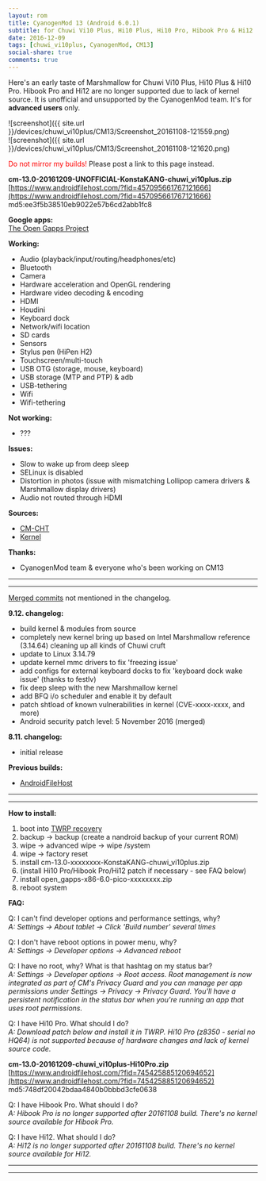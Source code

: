 ```yaml
---
layout: rom
title: CyanogenMod 13 (Android 6.0.1)
subtitle: for Chuwi Vi10 Plus, Hi10 Plus, Hi10 Pro, Hibook Pro & Hi12
date: 2016-12-09
tags: [chuwi_vi10plus, CyanogenMod, CM13]
social-share: true
comments: true
---
```


Here's an early taste of Marshmallow for Chuwi Vi10 Plus, Hi10 Plus & Hi10 Pro. Hibook Pro and Hi12 are no longer supported due to lack of kernel source. It is unofficial and unsupported by the CyanogenMod team. It's for **advanced users** only.

![screenshot]({{ site.url }}/devices/chuwi_vi10plus/CM13/Screenshot_20161108-121559.png)  
![screenshot]({{ site.url }}/devices/chuwi_vi10plus/CM13/Screenshot_20161108-121620.png)

<span style="color:#FF0000;">Do not mirror my builds!</span> Please post a link to this page instead.

**cm-13.0-20161209-UNOFFICIAL-KonstaKANG-chuwi_vi10plus.zip**  
[https://www.androidfilehost.com/?fid=457095661767121666](https://www.androidfilehost.com/?fid=457095661767121666)  
md5:ee3f5b38510eb9022e57b6cd2abb1fc8

**Google apps:**  
[The Open Gapps Project](http://opengapps.org/?arch=x86&api=6.0&variant=pico)

**Working:**

- Audio (playback/input/routing/headphones/etc)
- Bluetooth
- Camera
- Hardware acceleration and OpenGL rendering
- Hardware video decoding & encoding
- HDMI
- Houdini
- Keyboard dock
- Network/wifi location
- SD cards
- Sensors
- Stylus pen (HiPen H2)
- Touchscreen/multi-touch
- USB OTG (storage, mouse, keyboard)
- USB storage (MTP and PTP) & adb
- USB-tethering
- Wifi
- Wifi-tethering

**Not working:**

- ???

**Issues:**

- Slow to wake up from deep sleep
- SELinux is disabled
- Distortion in photos (issue with mismatching Lollipop camera drivers & Marshmallow display drivers)
- Audio not routed through HDMI

**Sources:**

- [CM-CHT](https://github.com/CM-CHT)
- [Kernel](https://github.com/CM-CHT/android_kernel_intel_cherrytrail/tree/cm-13.0)

**Thanks:**

- CyanogenMod team & everyone who's been working on CM13

----
----

[Merged commits](https://review.cyanogenmod.org/#/q/status:merged++branch:cm-13.0+-project:%255E.*device.*+-project:%255E.*kernel.*,n,z) not mentioned in the changelog.

**9.12. changelog:**

- build kernel & modules from source
- completely new kernel bring up based on Intel Marshmallow reference (3.14.64) cleaning up all kinds of Chuwi cruft
- update to Linux 3.14.79
- update kernel mmc drivers to fix 'freezing issue'
- add configs for external keyboard docks to fix 'keyboard dock wake issue' (thanks to festlv)
- fix deep sleep with the new Marshmallow kernel
- add BFQ i/o scheduler and enable it by default
- patch shtload of known vulnerabilities in kernel (CVE-xxxx-xxxx, and more)
- Android security patch level: 5 November 2016 (merged)

**8.11. changelog:**

- initial release

**Previous builds:**

- [AndroidFileHost](https://www.androidfilehost.com/?w=files&flid=127123)

----
----

**How to install:**

1. boot into [TWRP recovery](/devices/chuwi_vi10plus/TWRP)
2. backup -> backup (create a nandroid backup of your current ROM)
3. wipe -> advanced wipe -> wipe /system
4. wipe -> factory reset
5. install cm-13.0-xxxxxxxx-KonstaKANG-chuwi_vi10plus.zip
6. (install Hi10 Pro/Hibook Pro/Hi12 patch if necessary - see FAQ below)
7. install open_gapps-x86-6.0-pico-xxxxxxxx.zip
8. reboot system


**FAQ:**

Q: I can't find developer options and performance settings, why?  
*A: Settings -> About tablet -> Click 'Build number' several times*

Q: I don't have reboot options in power menu, why?  
*A: Settings -> Developer options -> Advanced reboot*

Q: I have no root, why? What is that hashtag on my status bar?  
*A: Settings -> Developer options -> Root access. Root management is now integrated as part of CM's Privacy Guard and you can manage per app permissions under Settings -> Privacy -> Privacy Guard. You'll have a persistent notification in the status bar when you're running an app that uses root permissions.*

Q: I have Hi10 Pro. What should I do?  
*A: Download patch below and install it in TWRP. Hi10 Pro (z8350 - serial no HQ64) is not supported because of hardware changes and lack of kernel source code.*

**cm-13.0-20161209-chuwi_vi10plus-Hi10Pro.zip**  
[https://www.androidfilehost.com/?fid=745425885120694652](https://www.androidfilehost.com/?fid=745425885120694652)  
md5:748df20042bdaa4840b0bbbd3cfe0638

Q: I have Hibook Pro. What should I do?  
*A: Hibook Pro is no longer supported after 20161108 build. There's no kernel source available for Hibook Pro.*

Q: I have Hi12. What should I do?  
*A: Hi12 is no longer supported after 20161108 build. There's no kernel source available for Hi12.*

----
----
